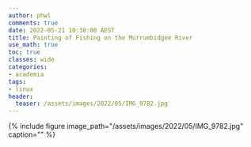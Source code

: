 ```yaml
---
author: phwl
comments: true
date: 2022-05-21 10:30:00 AEST
title: Painting of Fishing on the Murrumbidgee River
use_math: true
toc: true
classes: wide
categories:
- academia
tags:
- linux
header:
  teaser: /assets/images/2022/05/IMG_9782.jpg
---
```


{% include figure image_path="/assets/images/2022/05/IMG_9782.jpg" caption="" %}

